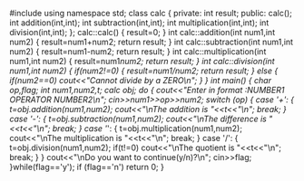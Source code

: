 #include<iostream>
using namespace std;
class calc
{
	private:
	int result;
	public:
	calc(); 
	int addition(int,int);
	int subtraction(int,int);
	int multiplication(int,int);
	int division(int,int);
};
calc::calc()
{
	result=0;
}
int calc::addition(int num1,int num2)
{
	result=num1+num2;
	return result;
}
int calc::subtraction(int num1,int num2)
{
	result=num1-num2;
	return result;
}
int calc::multiplication(int num1,int num2)
{
	result=num1*num2;
	return result;
}
int calc::division(int num1,int num2)
{
	if(num2!=0)
	{
		result=num1/num2;
		return result;
	}
	else
	{
		if(num2==0)
		cout<<"Cannot divide by a ZERO\n";
	}
}
int main()
{
	char op,flag;
	int num1,num2,t;
	calc obj;
	do
	{
		cout<<"Enter in format :NUMBER1 <space> OPERATOR <space> NUMBER2\n";
		cin>>num1>>op>>num2;
		switch (op)
		{
			case  '+':
			{
				t=obj.addition(num1,num2);
				cout<<"\nThe addition is "<<t<<"\n";
				break;
			}
			case  '-': 
			{
				t=obj.subtraction(num1,num2);
				cout<<"\nThe difference is "<<t<<"\n";
				break;
			}
			case  '*':
			{
				t=obj.multiplication(num1,num2);
				cout<<"\nThe multiplication is "<<t<<"\n";
				break;
			}
			case  '/':
			{
				t=obj.division(num1,num2);
				if(t!=0)
				cout<<"\nThe quotient is "<<t<<"\n";
				break;
			}
		}
		cout<<"\nDo you want to continue(y/n)?\n";
		cin>>flag;
	}while(flag=='y');
	if (flag=='n')
	return 0;
}
